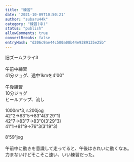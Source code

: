 ```yaml
---
title: "練習"
date: '2021-10-09T10:50:21'
author: "subaru44k"
category: "練習(中)"
status: "publish"
allowComments: true
convertBreaks: false
entryHash: "d206c9ae44c500a08b44e9389135e25b"
---
```

旧ズームフライ3<br>
<br>
午前中練習<br>
41分ジョグ、途中1kmを4'00"<br>
<br>
午後練習<br>
10分ジョグ<br>
ヒールアップ、流し<br>
<br>
1000m*3, r.200jog<br>
42"2→83"5→83"4(3'29"1)<br>
42"7→83"7→83"0(3'29"3)<br>
41"1→81"9→76"3(3'19"3)<br>
<br>
8'59"jog<br>
<br>
午前中に動きを意識して走ってると、午後はきれいに動くなぁ。<br>
力まないけどそこそこ速い、いい練習だった。
